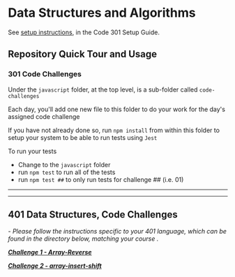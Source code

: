 # Data Structures and Algorithms

See [setup instructions](https://codefellows.github.io/setup-guide/code-301/3-code-challenges), in the Code 301 Setup Guide.

## Repository Quick Tour and Usage

### 301 Code Challenges

Under the `javascript` folder, at the top level, is a sub-folder called `code-challenges`

Each day, you'll add one new file to this folder to do your work for the day's assigned code challenge

If you have not already done so, run `npm install` from within this folder to setup your system to be able to run tests using `Jest`

To run your tests

- Change to the `javascript` folder
- run `npm test` to run all of the tests
- run `npm test ##` to only run tests for challenge ## (i.e. 01)

---
---

## 401 Data Structures, Code Challenges

*- Please follow the instructions specific to your 401 language, which can be found in the directory below, matching your course .*

***[Challenge 1 - Array-Reverse](https://mhmadwrekat.github.io/data-structures-and-algorithms/python/code_challenges/class-01/array-reverse.html)***

***[Challenge 2 - array-insert-shift](https://mhmadwrekat.github.io/data-structures-and-algorithms/python/code_challenges/class-02/array-insert-shift.html)***


